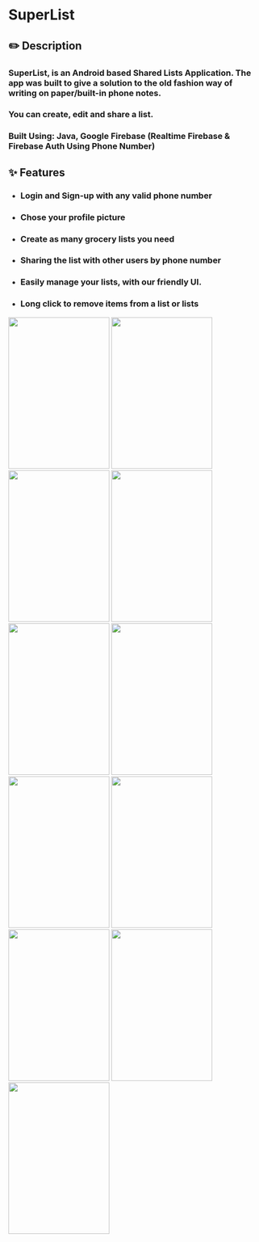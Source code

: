 # SuperList

## ✏️ Description
### SuperList, is an Android based Shared Lists Application. The app was built to give a solution to the old fashion way of writing on paper/built-in phone notes. 
### You can create, edit and share a list. 
### Built Using: Java, Google Firebase (Realtime Firebase & Firebase Auth Using Phone Number)

## ✨ Features
* ### Login and Sign-up with any valid phone number
* ### Chose your profile picture
* ### Create as many grocery lists you need
* ### Sharing the list with other users by phone number
* ### Easily manage your lists, with our friendly UI.
* ### Long click to remove items from a list or lists


<div>
  <img src="https://user-images.githubusercontent.com/62293320/196003100-e10148d6-d678-4918-92ef-0b790f084b90.png" width="200" height="300"/>
  <img src="https://user-images.githubusercontent.com/62293320/196003140-74a9d833-67d2-4898-bb59-cdbca9f50214.png"  width="200" height="300"/>
  <img src="https://user-images.githubusercontent.com/62293320/196003159-6cb817a0-fa7e-4df6-8302-a5aada3826e5.png"  width="200" height="300"/>
  <img src="https://user-images.githubusercontent.com/62293320/196003220-b341a656-5607-4b78-86ce-c83303a8945d.png"  width="200" height="300"/>
  <img src="https://user-images.githubusercontent.com/62293320/196003253-66682c0a-8ccb-4b5c-a04e-d37ede734aa1.png" width="200" height="300"/>
  <img src="https://user-images.githubusercontent.com/62293320/196003281-17d8f810-6f97-44bb-b22f-4dc9e3e0bf05.png" width="200" height="300"/>
  <img src="https://user-images.githubusercontent.com/62293320/196003323-b5f93c34-bfde-4b20-bb19-938d70da5282.png" width="200" height="300"/>
  <img src="https://user-images.githubusercontent.com/62293320/196003382-6b364018-875b-46fc-841d-7f01bf9369c6.png" width="200" height="300"/>
  <img src="https://user-images.githubusercontent.com/62293320/196003422-e973ce32-da8b-4b7e-811e-326dfb8a6388.png" width="200" height="300"/>
  <img src="https://user-images.githubusercontent.com/62293320/196003448-10cb96e5-0101-4780-bdae-d59248969933.png" width="200" height="300"/>
  <img src="https://user-images.githubusercontent.com/62293320/196003464-d4d4cc1d-7819-400e-8652-76302ef4b0ca.png" width="200" height="300"/>


</div>

